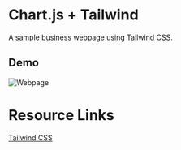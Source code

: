 # Chart.js + Tailwind

A sample business webpage using Tailwind CSS.

## Demo
![Webpage](./public/assets/webpage.png)

# Resource Links
[Tailwind CSS](https://tailwindcss.com/)